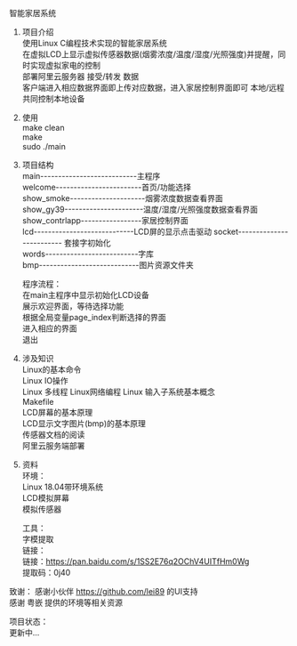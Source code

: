 智能家居系统
  
1. 项目介绍  
    使用Linux C编程技术实现的智能家居系统     
    在虚拟LCD上显示虚拟传感器数据(烟雾浓度/温度/湿度/光照强度)并提醒，同时实现虚拟家电的控制  
    部署阿里云服务器 接受/转发 数据  
    客户端进入相应数据界面即上传对应数据，进入家居控制界面即可 本地/远程 共同控制本地设备  


2. 使用  
    make clean  
    make  
    sudo ./main  


3. 项目结构  
    main---------------------------主程序  
    welcome------------------------首页/功能选择  
    show_smoke---------------------烟雾浓度数据查看界面  
    show_gy39----------------------温度/湿度/光照强度数据查看界面  
    show_contrlapp-----------------家居控制界面  
    lcd----------------------------LCD屏的显示点击驱动 
    socket------------------------- 套接字初始化  
    words--------------------------字库   
    bmp----------------------------图片资源文件夹  

    程序流程：  
        在main主程序中显示初始化LCD设备  
        展示欢迎界面，等待选择功能  
        根据全局变量page_index判断选择的界面  
        进入相应的界面  
        退出  


4. 涉及知识  
    Linux的基本命令  
    Linux IO操作  
    Linux 多线程 
    Linux网络编程 
    Linux 输入子系统基本概念  
    Makefile  
    LCD屏幕的基本原理  
    LCD显示文字图片(bmp)的基本原理  
    传感器文档的阅读  
    阿里云服务端部署


5. 资料  
    环境：  
        Linux 18.04带环境系统  
        LCD模拟屏幕  
        模拟传感器  

    工具：  
        字模提取  
    链接：  
        链接：https://pan.baidu.com/s/1SS2E76q2OChV4UITfHm0Wg   
        提取码：0j40  


致谢：
    感谢小伙伴 https://github.com/lei89 的UI支持  
    感谢 粤嵌 提供的环境等相关资源  


项目状态：  
    更新中...

